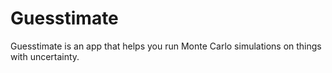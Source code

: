 # Guesstimate

Guesstimate is an app that helps you run Monte Carlo simulations on things with uncertainty.
